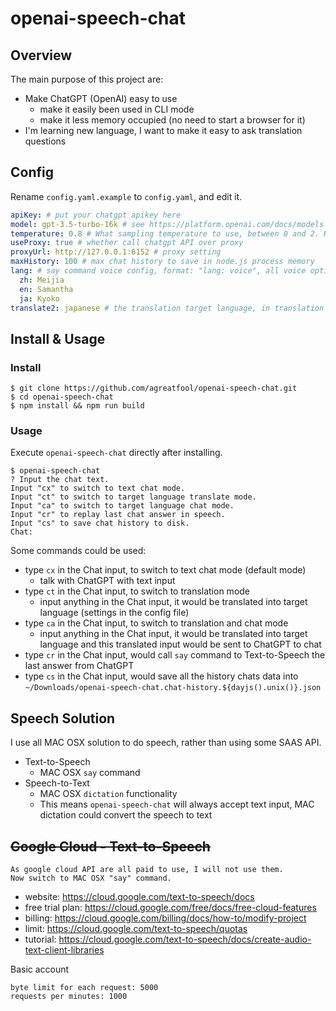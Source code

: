 # openai-speech-chat

## Overview

The main purpose of this project are:

- Make ChatGPT (OpenAI) easy to use
  - make it easily been used in CLI mode
  - make it less memory occupied (no need to start a browser for it)
- I'm learning new language, I want to make it easy to ask translation questions

## Config

Rename `config.yaml.example` to `config.yaml`, and edit it.

```yaml
apiKey: # put your chatgpt apikey here
model: gpt-3.5-turbo-16k # see https://platform.openai.com/docs/models
temperature: 0.8 # What sampling temperature to use, between 0 and 2. Higher values like 0.8 will make the output more random, while lower values like 0.2 will make it more focused and deterministic.
useProxy: true # whether call chatgpt API over proxy
proxyUrl: http://127.0.0.1:6152 # proxy setting
maxHistory: 100 # max chat history to save in node.js process memory
lang: # say command voice config, format: "lang: voice", all voice options `say -v "?"`
  zh: Meijia
  en: Samantha
  ja: Kyoko
translate2: japanese # the translation target language, in translation mode, no matter what you input, it would be sent to chatgpt to be translated into this lanuage
```

## Install & Usage

### Install

```
$ git clone https://github.com/agreatfool/openai-speech-chat.git
$ cd openai-speech-chat
$ npm install && npm run build
```

### Usage

Execute `openai-speech-chat` directly after installing.

```
$ openai-speech-chat
? Input the chat text.
Input "cx" to switch to text chat mode.
Input "ct" to switch to target language translate mode.
Input "ca" to switch to target language chat mode.
Input "cr" to replay last chat answer in speech.
Input "cs" to save chat history to disk.
Chat:
```

Some commands could be used:

- type `cx` in the Chat input, to switch to text chat mode (default mode)
  - talk with ChatGPT with text input
- type `ct` in the Chat input, to switch to translation mode
  - input anything in the Chat input, it would be translated into target language (settings in the config file)
- type `ca` in the Chat input, to switch to translation and chat mode
  - input anything in the Chat input, it would be translated into target language and this translated input would be sent to ChatGPT to chat
- type `cr` in the Chat input, would call `say` command to Text-to-Speech the last answer from ChatGPT
- type `cs` in the Chat input, would save all the history chats data into `~/Downloads/openai-speech-chat.chat-history.${dayjs().unix()}.json`

## Speech Solution

I use all MAC OSX solution to do speech, rather than using some SAAS API.

- Text-to-Speech
  - MAC OSX `say` command
- Speech-to-Text
  - MAC OSX `dictation` functionality
  - This means `openai-speech-chat` will always accept text input, MAC dictation could convert the speech to text

## ~~Google Cloud - Text-to-Speech~~

```
As google cloud API are all paid to use, I will not use them.
Now switch to MAC OSX "say" command.
```

- website: https://cloud.google.com/text-to-speech/docs
- free trial plan: https://cloud.google.com/free/docs/free-cloud-features
- billing: https://cloud.google.com/billing/docs/how-to/modify-project
- limit: https://cloud.google.com/text-to-speech/quotas
- tutorial: https://cloud.google.com/text-to-speech/docs/create-audio-text-client-libraries

Basic account

```
byte limit for each request: 5000
requests per minutes: 1000
```
